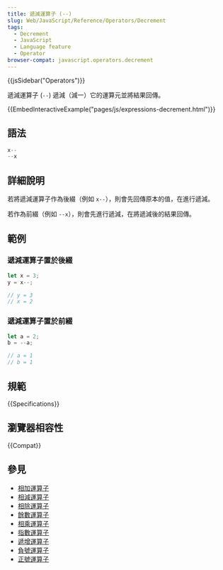 ```yaml
---
title: 遞減運算子 (--)
slug: Web/JavaScript/Reference/Operators/Decrement
tags:
  - Decrement
  - JavaScript
  - Language feature
  - Operator
browser-compat: javascript.operators.decrement
---
```

{{jsSidebar("Operators")}}

遞減運算子 (`--`) 遞減（減一）它的運算元並將結果回傳。

{{EmbedInteractiveExample("pages/js/expressions-decrement.html")}}

## 語法

```js
x--
--x
```

## 詳細說明

若將遞減運算子作為後綴（例如 `x--`），則會先回傳原本的值，在進行遞減。

若作為前綴（例如 `--x`），則會先進行遞減，在將遞減後的結果回傳。

## 範例

### 遞減運算子置於後綴

```js
let x = 3;
y = x--;

// y = 3
// x = 2
```

### 遞減運算子置於前綴

```js
let a = 2;
b = --a;

// a = 1
// b = 1
```

## 規範

{{Specifications}}

## 瀏覽器相容性

{{Compat}}

## 參見

- [相加運算子](/zh-TW/docs/Web/JavaScript/Reference/Operators/Addition)
- [相減運算子](/zh-TW/docs/Web/JavaScript/Reference/Operators/Subtraction)
- [相除運算子](/zh-TW/docs/Web/JavaScript/Reference/Operators/Division)
- [餘數運算子](/zh-TW/docs/Web/JavaScript/Reference/Operators/Remainder)
- [相乘運算子](/zh-TW/docs/Web/JavaScript/Reference/Operators/Multiplication)
- [指數運算子](/zh-TW/docs/Web/JavaScript/Reference/Operators/Exponentiation)
- [遞增運算子](/zh-TW/docs/Web/JavaScript/Reference/Operators/Increment)
- [負號運算子](/zh-TW/docs/Web/JavaScript/Reference/Operators/Unary_negation)
- [正號運算子](/zh-TW/docs/Web/JavaScript/Reference/Operators/Unary_plus)
